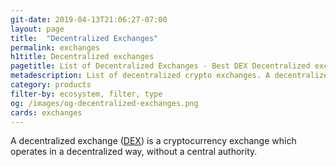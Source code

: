 ```yaml
---
git-date: 2019-04-13T21:06:27-07:00
layout: page
title:  "Decentralized Exchanges"
permalink: exchanges
h1title: Decentralized exchanges
pagetitle: List of Decentralized Exchanges - Best DEX Decentralized exchanges    
metadescription: List of decentralized crypto exchanges. A decentralized exchange (DEX) is a cryptocurrency exchange which operates in a decentralized way, without a central authority.
category: products
filter-by: ecosystem, filter, type
og: /images/og-decentralized-exchanges.png
cards: exchanges
---
```

A decentralized exchange ([DEX](/dex-volume)) is a cryptocurrency exchange which operates in a decentralized way, without a central authority.
